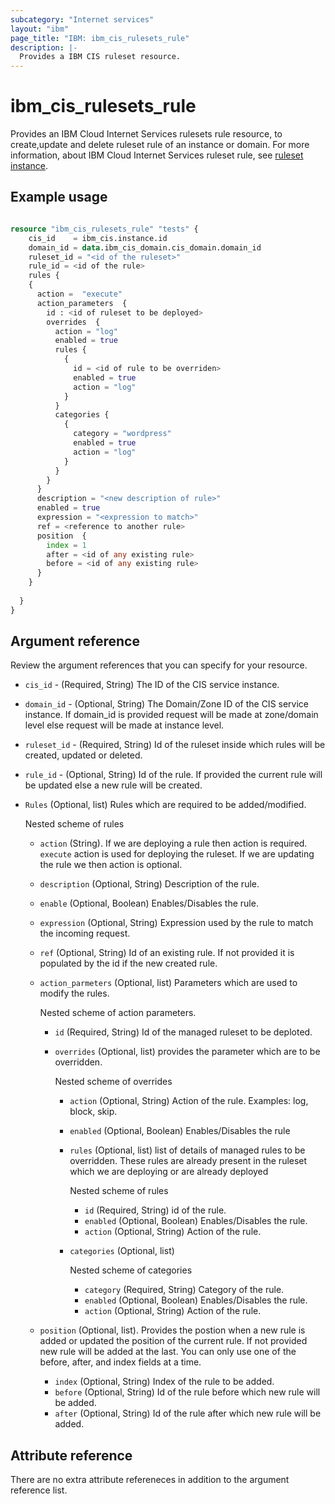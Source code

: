```yaml
---
subcategory: "Internet services"
layout: "ibm"
page_title: "IBM: ibm_cis_rulesets_rule"
description: |-
  Provides a IBM CIS ruleset resource.
---
```


# ibm_cis_rulesets_rule
Provides an IBM Cloud Internet Services rulesets rule resource, to create,update and delete ruleset rule of an instance or domain. For more information, about IBM Cloud Internet Services ruleset rule, see [ruleset instance]().

## Example usage

```terraform

resource "ibm_cis_rulesets_rule" "tests" {
    cis_id    = ibm_cis.instance.id
    domain_id = data.ibm_cis_domain.cis_domain.domain_id
    ruleset_id = "<id of the ruleset>"
    rule_id = <id of the rule>  
    rules {
    {
      action =  "execute"
      action_parameters  {
        id : <id of ruleset to be deployed>
        overrides  {
          action = "log"
          enabled = true
          rules {
            {
              id = <id of rule to be overriden>
              enabled = true
              action = "log"
            }
          }
          categories {
            {
              category = "wordpress"
              enabled = true
              action = "log"
            }
          }
        }
      }
      description = "<new description of rule>"
      enabled = true
      expression = "<expression to match>"
      ref = <reference to another rule>
      position  {
        index = 1
        after = <id of any existing rule>
        before = <id of any existing rule>
      }
    }
    
  }
}
```

## Argument reference
Review the argument references that you can specify for your resource. 

- `cis_id` - (Required, String) The ID of the CIS service instance.
- `domain_id` - (Optional, String) The Domain/Zone ID of the CIS service instance. If domain_id is provided request will be made at zone/domain level else request will be made at instance level.
- `ruleset_id` - (Required, String) Id of the ruleset inside which rules will be created, updated or deleted.
- `rule_id` - (Optional, String) Id of the rule. If provided the current rule will be updated else a new rule will be created. 

 
- `Rules` (Optional, list) Rules which are required to be added/modified.
  
  Nested scheme of rules
    - `action` (String). If we are deploying a rule then action is required. `execute` action is used for deploying the ruleset. If we are updating the rule we then action is optional.
    - `description` (Optional, String) Description of the rule.
    - `enable` (Optional, Boolean) Enables/Disables the rule.
    - `expression` (Optional, String) Expression used by the rule to match the incoming request.
    - `ref` (Optional, String) Id of an existing rule. If not provided it is populated by the id if the new created rule.
    - `action_parmeters` (Optional, list) Parameters which are used to modify the rules.
    
      Nested scheme of action parameters.
      - `id` (Required, String) Id of the managed ruleset to be deploted.
      - `overrides` (Optional, list) provides the parameter which are to be overridden.

        Nested scheme of overrides
        - `action` (Optional, String) Action of the rule. Examples: log, block, skip.
        - `enabled` (Optional, Boolean) Enables/Disables the rule
        - `rules` (Optional, list) list of details of managed rules to be overridden. These rules are already present in the ruleset which we are deploying or are already deployed

          Nested scheme of rules
          - `id` (Required, String) id of the rule.
          - `enabled` (Optional, Boolean) Enables/Disables the rule.
          - `action` (Optional, String) Action of the rule.
        - `categories` (Optional, list)
          
          Nested scheme of categories
          - `category` (Required, String) Category of the rule.
          - `enabled` (Optional, Boolean) Enables/Disables the rule.
          - `action` (Optional, String) Action of the rule.
    - `position` (Optional, list). Provides the postion when a new rule is added or updated the position of the current rule. If not provided new rule will be added at the last. You can only use one of the before, after, and index fields at a time.
      - `index` (Optional, String) Index of the rule to be added. 
      - `before` (Optional, String) Id of the rule before which new rule will be added. 
      - `after` (Optional, String) Id of the rule after which new rule will be added.

        

## Attribute reference
There are no extra attribute refereneces in addition to the argument reference list.

